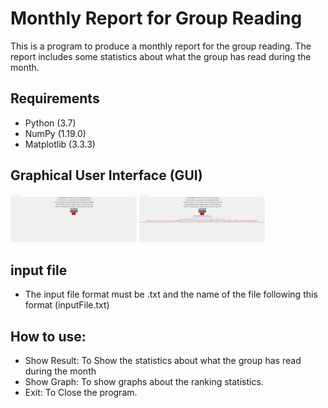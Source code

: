 # Monthly Report for Group Reading
This is a program to produce a monthly report for the group reading. The report includes some statistics about what the group has read during the month.

## Requirements
* Python (3.7)
* NumPy (1.19.0)
* Matplotlib (3.3.3)

## Graphical User Interface (GUI)
<img src="screenshots/gui.png" width = "40%" />
<img src="screenshots/gui_show_result.png" width = "40%" />

## input file
* The input file format must be .txt and the name of the file  following this format (inputFile.txt) 

## How to use:
* Show Result:	    To Show the statistics about what the group has read during the month 
* Show Graph: 	    To show graphs about the ranking statistics.
* Exit:             To Close the program.
